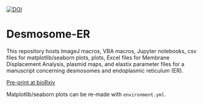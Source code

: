 [![DOI](https://zenodo.org/badge/474155175.svg)](https://zenodo.org/badge/latestdoi/474155175)

# Desmosome-ER

This repository hosts ImageJ macros, VBA macros, Jupyter notebooks, csv files for matplotlib/seaborn plots, plots, Excel files for Membrane Displacement Analysis,  plasmid maps, and elastix parameter files for a manuscript concerning desmosomes and endoplasmic reticulum (ER).

[Pre-print at bioRxiv](https://www.biorxiv.org/content/10.1101/2022.07.07.499185v2)

Matplotlib/seaborn plots can be re-made with `environment.yml`.
